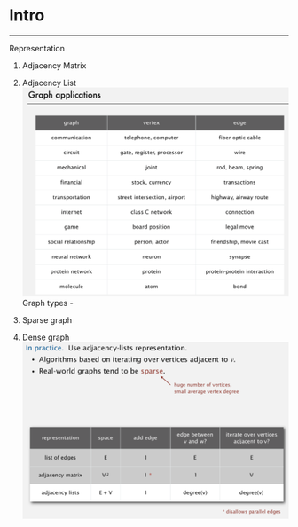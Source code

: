 # Intro

---

Representation

1. Adjacency Matrix

2. Adjacency List
![image](media/Intro-image1.png)
Graph types -

1. Sparse graph

2. Dense graph
![image](media/Intro-image2.png)
